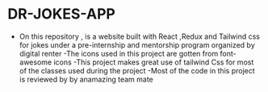 # DR-JOKES-APP
- On this repository , is a website built with React ,Redux and Tailwind css for jokes under a pre-internship and mentorship program organized by digital renter 
-The icons used in this project are gotten from font-awesome icons 
-This project makes great use of tailwind Css for most of the classes used during the project
-Most of the code in this project is reviewed by by anamazing team mate
